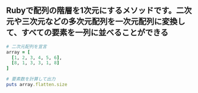 ## Rubyで配列の階層を1次元にするメソッドです。二次元や三次元などの多次元配列を一次元配列に変換して、すべての要素を一列に並べることができる

```ruby
# 二次元配列を宣言
array = [
  [1, 2, 3, 4, 5, 6],
  [8, 1, 3, 3, 1, 8]
]

# 要素数を計算して出力
puts array.flatten.size
```